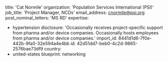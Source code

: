 title: 'Cat Normile'
organization: 'Population Services International (PSI)'
job_title: 'Project Manager, NCDs'
email_address: cnormile@psi.org
post_nominal_letters: 'MS RD'
expertise:
  - hypertension
disclosure: 'Occasionally receives project-specific support from pharma and/or device companies. Occasionally hosts employees from pharma and/or device companies.'
import_id: 8441d1d6-7f0e-442b-9fa0-32e594a4e4bb
id: 42d51dd7-beb0-4c2d-9865-2576bae73df9
country:
  - united-states
blueprint: networking

